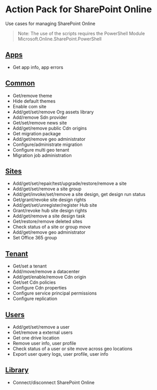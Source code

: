 # Action Pack for SharePoint Online 
Use cases for managing SharePoint Online  

> Note: The use of the scripts requires the PowerShell Module Microsoft.Online.SharePoint.PowerShell

## [Apps](./Apps)

+ Get app info, app errors

## [Common](./Common)

+ Get/remove theme
+ Hide default themes
+ Enable com site
+ Add/get/set/remove Org assets library
+ Add/remove Sdn provider
+ Get/set/remove news site
+ Add/get/remove public Cdn origins
+ Get migration package
+ Add/get/remove geo administrator
+ Configure/administrate migration
+ Configure multi geo tenant
+ Migration job administration

## [Sites](./Sites)

+ Add/get/set/repair/test/upgrade/restore/remove a site
+ Add/get/set/remove a site group
+ Add/get/invoke/set/remove a site design, get design run status
+ Get/grant/revoke site design rights
+ Add/get/set/unregister/register Hub site
+ Grant/revoke hub site design rights
+ Add/get/remove a site design task
+ Get/restore/remove deleted sites
+ Check status of a site or group move
+ Add/get/remove geo administrator
+ Set Office 365 group

## [Tenant](./Tenant)

+ Get/set a tenant
+ Add/move/remove a datacenter
+ Add/get/enable/remove Cdn origin
+ Get/set Cdn policies
+ Configure Cdn properties
+ Configure service principal permissions
+ Configure replication

## [Users](./Users)

+ Add/get/set/remove a user
+ Get/remove a external users
+ Get one drive location
+ Remove user info, user profile
+ Check status of a user or site move across geo locations
+ Export user query logs, user profile, user info

## [Library](./_LIB_)

+ Connect/disconnect SharePoint Online